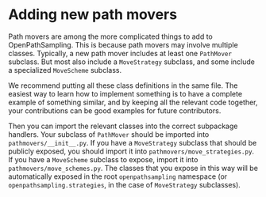 # Adding new path movers

Path movers are among the more complicated things to add to OpenPathSampling.
This is because path movers may involve multiple classes. Typically, a new path
mover includes at least one `PathMover` subclass. But most also include a
`MoveStrategy` subclass, and some include a specialized `MoveScheme` subclass.

We recommend putting all these class definitions in the same file. The easiest
way to learn how to implement something is to have a complete example of
something similar, and by keeping all the relevant code together, your
contributions can be good examples for future contributors.

Then you can import the relevant classes into the correct subpackage handlers.
Your subclass of `PathMover` should be imported into `pathmovers/__init__.py`.
If you have a `MoveStrategy` subclass that should be publicly exposed, you
should import it into `pathmovers/move_strategies.py`. If you have a
`MoveScheme` subclass to expose, import it into `pathmovers/move_schemes.py`.
The classes that you expose in this way will be automatically exposed in the
root `openpathsampling` namespace (or `openpathsampling.strategies`, in the case of `MoveStrategy` subclasses).
